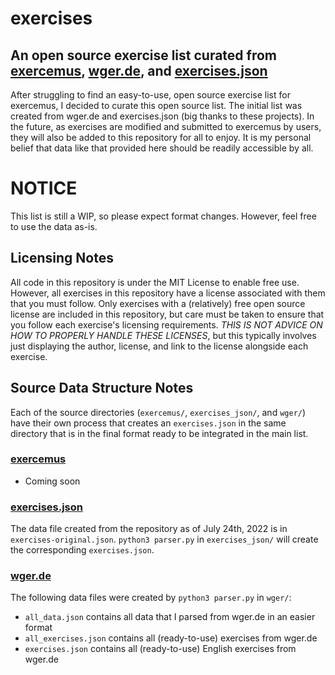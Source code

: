 # exercises
## An open source exercise list curated from [exercemus](https://exercemus.com), [wger.de](https://github.com/wger-project/wger), and [exercises.json](https://github.com/wrkout/exercises.json)

After struggling to find an easy-to-use, open source exercise list for exercemus, I decided to curate this open source list. The initial list was created from wger.de and exercises.json (big thanks to these projects). In the future, as exercises are modified and submitted to exercemus by users, they will also be added to this repository for all to enjoy. It is my personal belief that data like that provided here should be readily accessible by all.

# NOTICE
This list is still a WIP, so please expect format changes. However, feel free to use the data as-is.

## Licensing Notes
All code in this repository is under the MIT License to enable free use. However, all exercises in this repository have a license associated with them that you must follow. Only exercises with a (relatively) free open source license are included in this repository, but care must be taken to ensure that you follow each exercise's licensing requirements. *THIS IS NOT ADVICE ON HOW TO PROPERLY HANDLE THESE LICENSES*, but this typically involves just displaying the author, license, and link to the license alongside each exercise.

## Source Data Structure Notes
Each of the source directories (`exercemus/`, `exercises_json/`, and `wger/`) have their own process that creates an `exercises.json` in the same directory that is in the final format ready to be integrated in the main list.
### [exercemus](https://exercemus.com)
- Coming soon

### [exercises.json](https://github.com/wrkout/exercises.json)
The data file created from the repository as of July 24th, 2022 is in `exercises-original.json`.
`python3 parser.py` in `exercises_json/` will create the corresponding `exercises.json`.

### [wger.de](https://github.com/wger-project/wger)
The following data files were created by `python3 parser.py` in `wger/`:
- `all_data.json` contains all data that I parsed from wger.de in an easier format
- `all_exercises.json` contains all (ready-to-use) exercises from wger.de
- `exercises.json` contains all (ready-to-use) English exercises from wger.de

